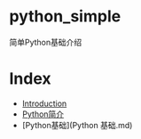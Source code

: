 # python_simple
简单Python基础介绍
# Index

* [Introduction](README.md)
* [Python简介](Python简介.md)
* [Python基础](Python 基础.md)